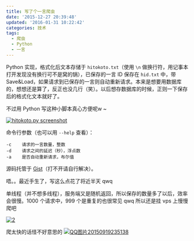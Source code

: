 ```yaml
---
title: 写了个一言爬虫
date: '2015-12-27 20:39:48'
updated: '2016-01-31 10:22:42'
categories: 技术
tags:
  - 爬虫
  - Python
  - 一言
---
```



Python 实现，格式化后文本存储于 `hitokoto.txt`（使用 `\n` 做换行符，用记事本打开发现没有换行可不是窝的锅），已保存的一言 ID 保存在 `hid.txt` 中，带 Save&Load，如果请求到已保存的一言则自动重新请求。本来是想要用数据库的，想想还是算了，反正也没几行（笑）。以后想存数据库的时候，正则一下保存后的格式化文本就好了。

不过用 Python 写这种小脚本真心方便呢w ~

[![hitokoto.py screenshot](https://img.prin.studio/images/2015/12/2015-12-27_04-25-30-1024x414.png)](https://img.prin.studio/images/2015/12/2015-12-27_04-25-30.png)

命令行参数（也可以用 `--help` 查看）：

```
-c    请求的一言数量，整数
-d    请求之间的延迟（秒），浮点数
-a    是否自动重新请求，布尔值
```

源码托管于 [Gist](https://gist.github.com/printempw/8efc424f8033f7f008ed)（打不开请自行解决）。

唔。。最近手生了，写这么点花了将近半天 qwq

单线程（并不想多线程），服务端又是随机返回，所以保存的数量多了以后，效率会很慢。1000 个请求中，999 个是重复的也很常见 qwq 所以还是挂 vps 上慢慢爬吧

[![2](https://img.prin.studio/images/2015/12/2015-12-27_04-47-26.png)](https://img.prin.studio/images/2015/12/2015-12-27_04-47-26.png)

爬太快的话怪不好意思的 [![QQ图片20150919235138](https://img.prin.studio/images/2015/09/2015-09-19_15-53-31.jpg)](https://img.prin.studio/images/2015/09/2015-09-19_15-53-31.jpg)



